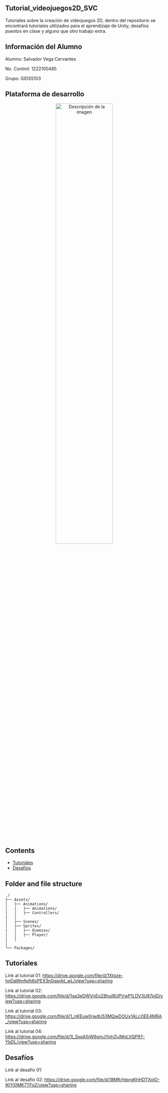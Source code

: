 ## Tutorial_videojuegos2D_SVC
Tutoriales sobre la creación de videojuegos 2D, dentro del repositorio se encontrará tutoriales utilizados para el aprendizaje de Unity, desafíos puestos en clase y alguno que otro trabajo extra.

## Información del Alumno
Alumno: Salvador Vega Cervantes

No. Control: 1222100485

Grupo: GIDS5103

## Plataforma de desarrollo
<p align="center">
  <img src="https://niixer.com/wp-content/uploads/2020/11/Unity.jpg" width="60%" alt="Descripción de la imagen">
</p>

## Contents

- [Tutoriales](#tutoriales)
- [Desafíos](#desafíos)

## Folder and file structure

```
./
├── Assets/                                      
│   ├── Animations/                                  
|   |   ├── Animations/                          
|   │   ├── Controllers/                                         
|   │
│   ├── Scenes/                                    
|   ├── Sprites/                                 
|   |   ├── Enemies/                            
|   │   ├── Player/                           
|   │                               
│
└── Packages/                                     

```


## Tutoriales
Link al tutorial 01:
https://drive.google.com/file/d/1Xtqze-hnDaWmfpIh6zPEX3n0qavbt_wL/view?usp=sharing

Link al tutorial 02:
https://drive.google.com/file/d/1ga3eDWVnEoZ8hujBUPVwP1LDV3U87pjD/view?usp=sharing

Link al tutorial 03:
https://drive.google.com/file/d/1_nKEuw0rwdU53MQwDOUx1ALcOEE4MRA_/view?usp=sharing

Link al tutorial 04:
https://drive.google.com/file/d/1I_SxpA5jW8gmJYphZjJMvLVQP9T-YbDL/view?usp=sharing

## Desafíos
Link al desafío 01:

Link al desafío 02: https://drive.google.com/file/d/18MKrhtprgKhHDTXolO-lKlYj0MK7TFoZ/view?usp=sharing



